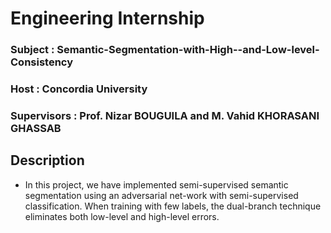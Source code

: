 
# Engineering Internship

### Subject : Semantic-Segmentation-with-High--and-Low-level-Consistency
### Host : Concordia University
### Supervisors : Prof. Nizar BOUGUILA and M. Vahid KHORASANI GHASSAB 

## Description

- In this project, we have implemented semi-supervised semantic segmentation using an adversarial net-work with semi-supervised classification. When training with few labels, the dual-branch technique eliminates both low-level and high-level errors.

